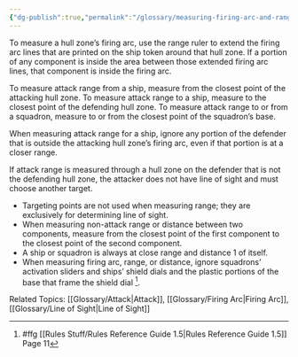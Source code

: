 ```yaml
---
{"dg-publish":true,"permalink":"/glossary/measuring-firing-arc-and-range/"}
---
```


To measure a hull zone’s firing arc, use the range ruler to extend the firing arc lines that are printed on the ship token around that hull zone. If a portion of any component is inside the area between those extended firing arc lines, that component is inside the firing arc.

To measure attack range from a ship, measure from the closest point of the attacking hull zone. To measure attack range to a ship, measure to the closest point of the defending hull zone. To measure attack range to or from a squadron, measure to or from the closest point of the squadron’s base.

When measuring attack range for a ship, ignore any portion of the defender that is outside the attacking hull zone’s firing arc, even if that portion is at a closer range.

If attack range is measured through a hull zone on the defender that is not the defending hull zone, the attacker does not have line of sight and must choose another target.

- Targeting points are not used when measuring range; they are exclusively for determining line of sight.
- When measuring non-attack range or distance between two components, measure from the closest point of the first component to the closest point of the second component.
- A ship or squadron is always at close range and distance 1 of itself.
- When measuring firing arc, range, or distance, ignore squadrons’ activation sliders and ships’ shield dials and the plastic portions of the base that frame the shield dial [^1].

Related Topics: [[Glossary/Attack\|Attack]], [[Glossary/Firing Arc\|Firing Arc]], [[Glossary/Line of Sight\|Line of Sight]]

[^1]: #ffg [[Rules Stuff/Rules Reference Guide 1.5\|Rules Reference Guide 1.5]] Page 11